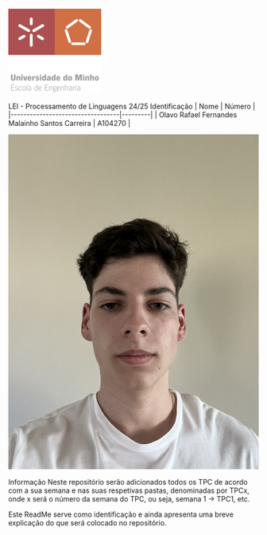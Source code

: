 ![alt text](uminho.png) 

LEI - Processamento de Linguagens 24/25
Identificação
| Nome                             | Número  |
|----------------------------------|---------|
| Olavo Rafael Fernandes Malainho Santos Carreira | A104270 |

![alt text](fotoCara.png)


Informação
Neste repositório serão adicionados todos os
TPC de acordo com a sua semana e nas suas 
respetivas pastas, denominadas por TPCx,
onde x será o número da semana do TPC, ou seja,
semana 1 -> TPC1, etc.




Este ReadMe serve como identificação e ainda apresenta uma breve explicação
do que será colocado no repositório.
